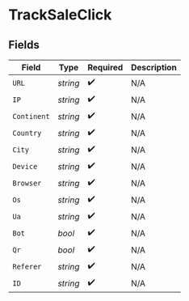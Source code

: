 # TrackSaleClick


## Fields

| Field              | Type               | Required           | Description        |
| ------------------ | ------------------ | ------------------ | ------------------ |
| `URL`              | *string*           | :heavy_check_mark: | N/A                |
| `IP`               | *string*           | :heavy_check_mark: | N/A                |
| `Continent`        | *string*           | :heavy_check_mark: | N/A                |
| `Country`          | *string*           | :heavy_check_mark: | N/A                |
| `City`             | *string*           | :heavy_check_mark: | N/A                |
| `Device`           | *string*           | :heavy_check_mark: | N/A                |
| `Browser`          | *string*           | :heavy_check_mark: | N/A                |
| `Os`               | *string*           | :heavy_check_mark: | N/A                |
| `Ua`               | *string*           | :heavy_check_mark: | N/A                |
| `Bot`              | *bool*             | :heavy_check_mark: | N/A                |
| `Qr`               | *bool*             | :heavy_check_mark: | N/A                |
| `Referer`          | *string*           | :heavy_check_mark: | N/A                |
| `ID`               | *string*           | :heavy_check_mark: | N/A                |